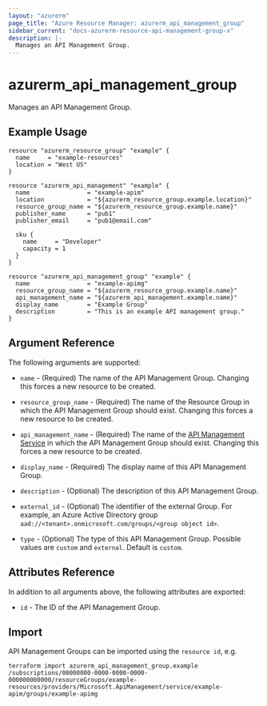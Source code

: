 ```yaml
---
layout: "azurerm"
page_title: "Azure Resource Manager: azurerm_api_management_group"
sidebar_current: "docs-azurerm-resource-api-management-group-x"
description: |-
  Manages an API Management Group.
---
```


# azurerm_api_management_group

Manages an API Management Group.


## Example Usage

```hcl
resource "azurerm_resource_group" "example" {
  name     = "example-resources"
  location = "West US"
}

resource "azurerm_api_management" "example" {
  name                = "example-apim"
  location            = "${azurerm_resource_group.example.location}"
  resource_group_name = "${azurerm_resource_group.example.name}"
  publisher_name      = "pub1"
  publisher_email     = "pub1@email.com"

  sku {
    name     = "Developer"
    capacity = 1
  }
}

resource "azurerm_api_management_group" "example" {
  name                = "example-apimg"
  resource_group_name = "${azurerm_resource_group.example.name}"
  api_management_name = "${azurerm_api_management.example.name}"
  display_name        = "Example Group"
  description         = "This is an example API management group."
}
```


## Argument Reference

The following arguments are supported:

* `name` - (Required) The name of the API Management Group. Changing this forces a new resource to be created.

* `resource_group_name` - (Required) The name of the Resource Group in which the API Management Group should exist. Changing this forces a new resource to be created.

* `api_management_name` - (Required) The name of the [API Management Service](api_management.html) in which the API Management Group should exist. Changing this forces a new resource to be created.

* `display_name` - (Required) The display name of this API Management Group.

* `description` - (Optional) The description of this API Management Group.

* `external_id` - (Optional) The identifier of the external Group. For example, an Azure Active Directory group `aad://<tenant>.onmicrosoft.com/groups/<group object id>`.

* `type` - (Optional) The type of this API Management Group. Possible values are `custom` and `external`. Default is `custom`.

## Attributes Reference

In addition to all arguments above, the following attributes are exported:

* `id` - The ID of the API Management Group.

## Import

API Management Groups can be imported using the `resource id`, e.g.

```shell
terraform import azurerm_api_management_group.example /subscriptions/00000000-0000-0000-0000-000000000000/resourceGroups/example-resources/providers/Microsoft.ApiManagement/service/example-apim/groups/example-apimg
```

